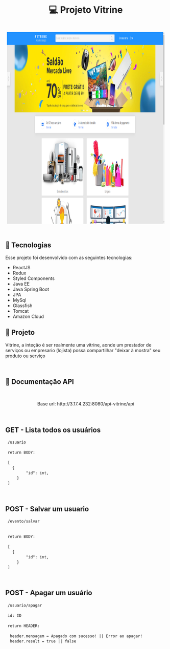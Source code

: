 <h1 align="center">
  💻 Projeto Vitrine
</h1>

<br>
  <p align="center" style="margin: 5px;">
    <img alt="print1" src="./web/src/assets/print.png" height="600px">    
  </p>

<br>

## 📛 Tecnologias

Esse projeto foi desenvolvido com as seguintes tecnologias:

- ReactJS
- Redux
- Styled Components
- Java EE
- Java Spring Boot
- JPA
- MySql
- Glassfish
- Tomcat
- Amazon Cloud

## 🧠 Projeto

Vitrine, a inteção é ser realmente uma vitrine, aonde um prestador de serviços ou empresario (lojista) possa compartilhar "deixar à mostra" seu produto ou serviço

<br>

## 📜 Documentação API

<br>
  <p align="center">
  Base url: http://3.17.4.232:8080/api-vitrine/api
</p>
<br>

## GET - Lista todos os usuários

     /usuario

     return BODY:

     [
       {
             "id": int,
         }
     ]

<br>

## POST - Salvar um usuario

     /evento/salvar


     return BODY:

     [
       {
             "id": int,
         }
     ]

<br>

## POST - Apagar um usuário

     /usuario/apagar

     id: ID

     return HEADER:

      header.mensagem = Apagado com sucesso! || Error ao apagar!
      header.result = true || false
 
 <br>
 <br>
